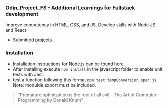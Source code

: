 ### Odin_Project_FS - Additional Learnings for Fullstack development
Improve competency in HTML, CSS, and JS. Develop skills with Node JS and React

- Submitted [projects]( https://josesx506.github.io/Odin_Project_FS)

### Installation
- Installation instructions for Node.js can be found [here](https://www.theodinproject.com/lessons/foundations-installing-node-js).
- After installing execute `npm install` in the javascript folder to enable unit tests with Jest.
- test a function following this format `npm test tempConversion.spec.js`. Note: modulde.export must be included.

> "Premature optimization is the root of all evil – The Art of Computer Programming by Donald Knuth"